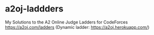 # a2oj-laddders  
My Solutions to the A2 Online Judge Ladders for CodeForces  
https://a2oj.com/ladders (Dynamic ladder: https://a2oj.herokuapp.com/)
